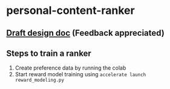 # personal-content-ranker

## [Draft design doc](https://drive.google.com/file/d/1J5oWp0tAwWm9zrcEGJAhR6fgRxZ15mub/view?usp=sharing) (Feedback appreciated) 

## Steps to train a ranker

1. Create preference data by running the colab
2. Start reward model training using `accelerate launch reward_modeling.py`
